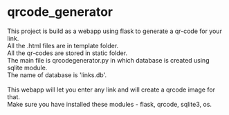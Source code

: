 # qrcode_generator
This project is build as a webapp using flask to generate a qr-code for your link.
<br/> All the .html files are in template folder.
<br/> All the qr-codes are stored in static folder.
<br/> The main file is qrcodegenerator.py in which database is created using sqlite module.
<br/> The name of database is 'links.db'.
<br/><br/>
This webapp will let you enter any link and will create a qrcode image for that.
<br/>Make sure you have installed these modules - flask, qrcode, sqlite3, os.
